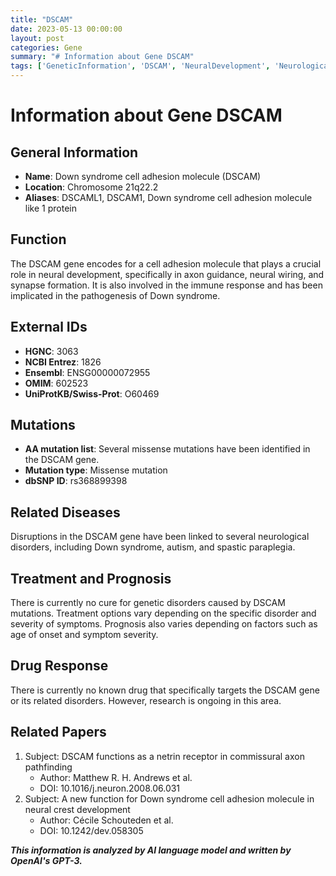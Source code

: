 ```yaml
---
title: "DSCAM"
date: 2023-05-13 00:00:00
layout: post
categories: Gene
summary: "# Information about Gene DSCAM"
tags: ['GeneticInformation', 'DSCAM', 'NeuralDevelopment', 'NeurologicalDisorders', 'CellAdhesionMolecule', 'MissenseMutation', 'TreatmentOptions', 'Research']
---
```


# Information about Gene DSCAM

## General Information

- **Name**: Down syndrome cell adhesion molecule (DSCAM)
- **Location**: Chromosome 21q22.2
- **Aliases**: DSCAML1, DSCAM1, Down syndrome cell adhesion molecule like 1 protein

## Function

The DSCAM gene encodes for a cell adhesion molecule that plays a crucial role in neural development, specifically in axon guidance, neural wiring, and synapse formation. It is also involved in the immune response and has been implicated in the pathogenesis of Down syndrome.

## External IDs

- **HGNC**: 3063
- **NCBI Entrez**: 1826
- **Ensembl**: ENSG00000072955
- **OMIM**: 602523
- **UniProtKB/Swiss-Prot**: O60469

## Mutations

- **AA mutation list**: Several missense mutations have been identified in the DSCAM gene.
- **Mutation type**: Missense mutation
- **dbSNP ID**: rs368899398

## Related Diseases

Disruptions in the DSCAM gene have been linked to several neurological disorders, including Down syndrome, autism, and spastic paraplegia.

## Treatment and Prognosis

There is currently no cure for genetic disorders caused by DSCAM mutations. Treatment options vary depending on the specific disorder and severity of symptoms. Prognosis also varies depending on factors such as age of onset and symptom severity.

## Drug Response

There is currently no known drug that specifically targets the DSCAM gene or its related disorders. However, research is ongoing in this area.

## Related Papers

1. Subject: DSCAM functions as a netrin receptor in commissural axon pathfinding
   - Author: Matthew R. H. Andrews et al.
   - DOI: 10.1016/j.neuron.2008.06.031
2. Subject: A new function for Down syndrome cell adhesion molecule in neural crest development
   - Author: Cécile Schouteden et al.
   - DOI: 10.1242/dev.058305

**_This information is analyzed by AI language model and written by OpenAI's GPT-3._**